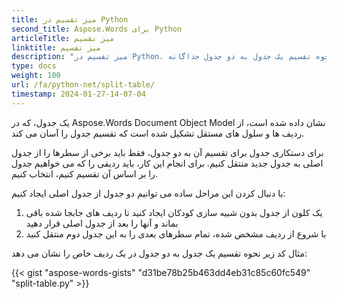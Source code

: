 ```yaml
---
title: میز تقسیم در Python
second_title: Aspose.Words برای Python
articleTitle: میز تقسیم
linktitle: میز تقسیم
description: "میز تقسیم در Python. نحوه تقسیم یک جدول به دو جدول جداگانه Python."
type: docs
weight: 100
url: /fa/python-net/split-table/
timestamp: 2024-01-27-14-07-04
---
```


یک جدول، که در Aspose.Words Document Object Model نشان داده شده است، از ردیف ها و سلول های مستقل تشکیل شده است که تقسیم جدول را آسان می کند.

برای دستکاری جدول برای تقسیم آن به دو جدول، فقط باید برخی از سطرها را از جدول اصلی به جدول جدید منتقل کنیم. برای انجام این کار، باید ردیفی را که می خواهیم جدول را بر اساس آن تقسیم کنیم، انتخاب کنیم.

با دنبال کردن این مراحل ساده می توانیم دو جدول از جدول اصلی ایجاد کنیم:

1. یک کلون از جدول بدون شبیه سازی کودکان ایجاد کنید تا ردیف های جابجا شده باقی بماند و آنها را بعد از جدول اصلی قرار دهید
2. با شروع از ردیف مشخص شده، تمام سطرهای بعدی را به این جدول دوم منتقل کنید

مثال کد زیر نحوه تقسیم یک جدول به دو جدول در یک ردیف خاص را نشان می دهد:

{{< gist "aspose-words-gists" "d31be78b25b463dd4eb31c85c60fc549" "split-table.py" >}}
